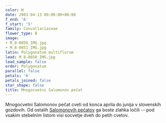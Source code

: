 ```yaml
---
color: W
date: 2003-04-13 00:00:00+00:00
f_end: '6'
f_start: '5'
family: Convallariaceae
flower_type: B
image:
- M_8-0850_IMG.jpg
- M_8-0851_IMG.jpg
latin: Polygonatum multiflorum
lead: M_8-0850_IMG.jpg
lead_sample: false
order: Polygonatum
parallel: false
petals: '6'
petals_joined: false
star_shape: false
title: Mnogocvetni Salomonov pečat
---
```

Mnogocvetni Salomonov pečat cveti od konca aprila do junija v slovenskih gozdovih. Od ostalih [Salomonovih pečatov](../../genus/polygonatum/) ga boste zlahka ločili -- pod vsakim stebelnim listom visi socvetje dveh do petih cvetov.
